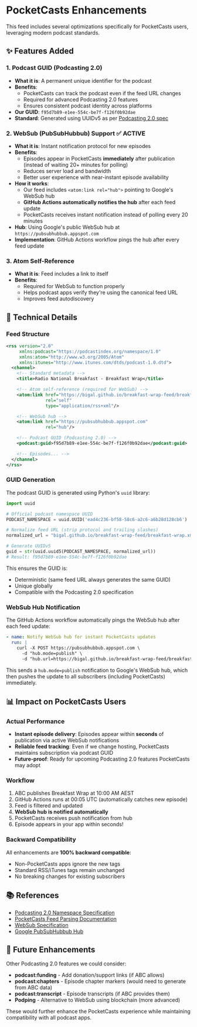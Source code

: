 # PocketCasts Enhancements

This feed includes several optimizations specifically for PocketCasts users, leveraging modern podcast standards.

## ✨ Features Added

### 1. **Podcast GUID (Podcasting 2.0)**
- **What it is**: A permanent unique identifier for the podcast
- **Benefits**:
  - PocketCasts can track the podcast even if the feed URL changes
  - Required for advanced Podcasting 2.0 features
  - Ensures consistent podcast identity across platforms
- **Our GUID**: `f95d7b89-e1ee-554c-be7f-f126f0b92dae`
- **Standard**: Generated using UUIDv5 as per [Podcasting 2.0 spec](https://github.com/Podcastindex-org/podcast-namespace/blob/main/docs/1.0.md#guid)

### 2. **WebSub (PubSubHubbub) Support** ✅ ACTIVE
- **What it is**: Instant notification protocol for new episodes
- **Benefits**:
  - Episodes appear in PocketCasts **immediately** after publication (instead of waiting 20+ minutes for polling)
  - Reduces server load and bandwidth
  - Better user experience with near-instant episode availability
- **How it works**:
  - Our feed includes `<atom:link rel="hub">` pointing to Google's WebSub hub
  - **GitHub Actions automatically notifies the hub** after each feed update
  - PocketCasts receives instant notification instead of polling every 20 minutes
- **Hub**: Using Google's public WebSub hub at `https://pubsubhubbub.appspot.com`
- **Implementation**: GitHub Actions workflow pings the hub after every feed update

### 3. **Atom Self-Reference**
- **What it is**: Feed includes a link to itself
- **Benefits**:
  - Required for WebSub to function properly
  - Helps podcast apps verify they're using the canonical feed URL
  - Improves feed autodiscovery

## 🔧 Technical Details

### Feed Structure
```xml
<rss version="2.0"
     xmlns:podcast="https://podcastindex.org/namespace/1.0"
     xmlns:atom="http://www.w3.org/2005/Atom"
     xmlns:itunes="http://www.itunes.com/dtds/podcast-1.0.dtd">
  <channel>
    <!-- Standard metadata -->
    <title>Radio National Breakfast - Breakfast Wrap</title>

    <!-- Atom self-reference (required for WebSub) -->
    <atom:link href="https://bigal.github.io/breakfast-wrap-feed/breakfast-wrap.xml"
               rel="self"
               type="application/rss+xml"/>

    <!-- WebSub hub -->
    <atom:link href="https://pubsubhubbub.appspot.com"
               rel="hub"/>

    <!-- Podcast GUID (Podcasting 2.0) -->
    <podcast:guid>f95d7b89-e1ee-554c-be7f-f126f0b92dae</podcast:guid>

    <!-- Episodes... -->
  </channel>
</rss>
```

### GUID Generation
The podcast GUID is generated using Python's `uuid` library:

```python
import uuid

# Official podcast namespace UUID
PODCAST_NAMESPACE = uuid.UUID('ead4c236-bf58-58c6-a2c6-a6b28d128cb6')

# Normalize feed URL (strip protocol and trailing slashes)
normalized_url = "bigal.github.io/breakfast-wrap-feed/breakfast-wrap.xml"

# Generate UUIDv5
guid = str(uuid.uuid5(PODCAST_NAMESPACE, normalized_url))
# Result: f95d7b89-e1ee-554c-be7f-f126f0b92dae
```

This ensures the GUID is:
- Deterministic (same feed URL always generates the same GUID)
- Unique globally
- Compatible with the Podcasting 2.0 specification

### WebSub Hub Notification
The GitHub Actions workflow automatically pings the WebSub hub after each feed update:

```yaml
- name: Notify WebSub hub for instant PocketCasts updates
  run: |
    curl -X POST https://pubsubhubbub.appspot.com \
      -d "hub.mode=publish" \
      -d "hub.url=https://bigal.github.io/breakfast-wrap-feed/breakfast-wrap.xml"
```

This sends a `hub.mode=publish` notification to Google's WebSub hub, which then pushes the update to all subscribers (including PocketCasts) immediately.

## 📊 Impact on PocketCasts Users

### Actual Performance
- **Instant episode delivery**: Episodes appear within **seconds** of publication via active WebSub notifications
- **Reliable feed tracking**: Even if we change hosting, PocketCasts maintains subscription via podcast GUID
- **Future-proof**: Ready for upcoming Podcasting 2.0 features PocketCasts may adopt

### Workflow
1. ABC publishes Breakfast Wrap at 10:00 AM AEST
2. GitHub Actions runs at 00:05 UTC (automatically catches new episode)
3. Feed is filtered and updated
4. **WebSub hub is notified automatically**
5. PocketCasts receives push notification from hub
6. Episode appears in your app within seconds!

### Backward Compatibility
All enhancements are **100% backward compatible**:
- Non-PocketCasts apps ignore the new tags
- Standard RSS/iTunes tags remain unchanged
- No breaking changes for existing subscribers

## 📚 References

- [Podcasting 2.0 Namespace Specification](https://github.com/Podcastindex-org/podcast-namespace)
- [PocketCasts Feed Parsing Documentation](https://support.pocketcasts.com/knowledge-base/podcast-parsing/)
- [WebSub Specification](https://www.w3.org/TR/websub/)
- [Google PubSubHubbub Hub](https://pubsubhubbub.appspot.com/)

## 🚀 Future Enhancements

Other Podcasting 2.0 features we could consider:
- **podcast:funding** - Add donation/support links (if ABC allows)
- **podcast:chapters** - Episode chapter markers (would need to generate from ABC data)
- **podcast:transcript** - Episode transcripts (if ABC provides them)
- **Podping** - Alternative to WebSub using blockchain (more advanced)

These would further enhance the PocketCasts experience while maintaining compatibility with all podcast apps.
